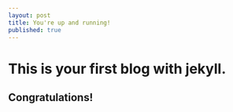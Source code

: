 ```yaml
---
layout: post
title: You're up and running!
published: true
---
```

# This is your first blog with jekyll.
## Congratulations!